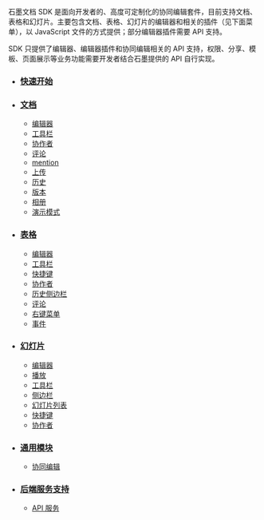 <div class="doc-wrapper">
  <section class="doc-header">
    <p class="doc-desc">
    石墨文档 SDK 是面向开发者的、高度可定制化的协同编辑套件，目前支持文档、表格和幻灯片。主要包含文档、表格、幻灯片的编辑器和相关的插件（见下面菜单），以 JavaScript 文件的方式提供；部分编辑器插件需要 API 支持。
    </p>
    <p class="doc-desc">SDK 只提供了编辑器、编辑器插件和协同编辑相关的 API 支持，权限、分享、模板、页面展示等业务功能需要开发者结合石墨提供的 API 自行实现。
    </p>
  </section>

  <ul class="doc-detail">
    <!-- 快速开始 -->
    <li>
      <h3><a href="/quick-start.md/">快速开始</a></h3>
    </li>
    <!-- 文档 -->
    <li>
      <h3><a href="/document/readme.md/">文档</a></h3>
      <ul class="doc-dashboard doc-detail-item">
        <li><a href="/document/editor.md/">编辑器</a></li>
        <li><a href="/document/toolbar.md/">工具栏</a></li>
        <li><a href="/document/collaborator.md/">协作者</a></li>
        <li><a href="/document/comment.md/">评论</a></li>
        <li><a href="/document/mention.md/">mention</a></li>
        <li><a href="/document/uploader.md/">上传</a></li>
        <li><a href="/document/history.md/">历史</a></li>
        <li><a href="/document/revision.md/">版本</a></li>
        <li><a href="/document/gallery.md/">相册</a></li>
        <li><a href="/document/demoscreen.md/">演示模式</a></li>
      </ul>
    </li>
    <!-- 表格 -->
    <li>
      <h3><a href="/sheet/readme.md/">表格</a></h3>
      <ul class="doc-dashboard doc-detail-item">
        <li><a href="/sheet/editor/editor.md/">编辑器</a></li>
        <li><a href="/sheet/toolbar.md/">工具栏</a></li>
        <li><a href="/sheet/shortcut.md/">快捷键</a></li>
        <li><a href="/sheet/collaborator.md/">协作者</a></li>
        <li><a href="/sheet/historySidebar.md/">历史侧边栏</a></li>
        <li><a href="/sheet/comment.md/">评论</a></li>
        <li><a href="/sheet/contextMenu.md/">右键菜单</a></li>
        <li><a href="/sheet/events.md/"> 事件</a></li>
      </ul>
    </li>
    <!-- 幻灯片 -->
    <li>
      <h3><a href="/slide/readme.md/">幻灯片</a></h3>
      <ul class="doc-dashboard doc-detail-item">
        <li><a href="/slide/editor/editor.md/">编辑器</a></li>
        <li><a href="/slide/editor/player.md/">播放</a></li>
        <li><a href="/slide/toolbar.md/">工具栏</a></li>
        <li><a href="/slide/sidebar.md/">侧边栏</a></li>
        <li><a href="/slide/filmstrip.md/">幻灯片列表</a></li>
        <li><a href="/slide/shortcut.md/">快捷键</a></li>
        <li><a href="/slide/collaborators.md/">协作者</a></li>
      </ul>
    </li>
    <!-- 通用模块 -->
    <li>
      <h3><a href="/common/readme.md/">通用模块</a></h3>
      <ul class="doc-dashboard doc-detail-item">
        <li><a href="/common/collaboration.md/">协同编辑</a></li>
      </ul>
    </li>
    <!-- 后端服务支持 -->
    <li>
      <h3><a href="/dashboard/readme.md/">后端服务支持</a></h3>
      <ul class="doc-dashboard doc-detail-item">
        <!-- <li><a href="/dashboard/schema.md/">Web Socket</a></li> -->
        <li><a href="/server/readme.md">API 服务</a></li>
      </ul>
    </li>
  </ul>
</div>
